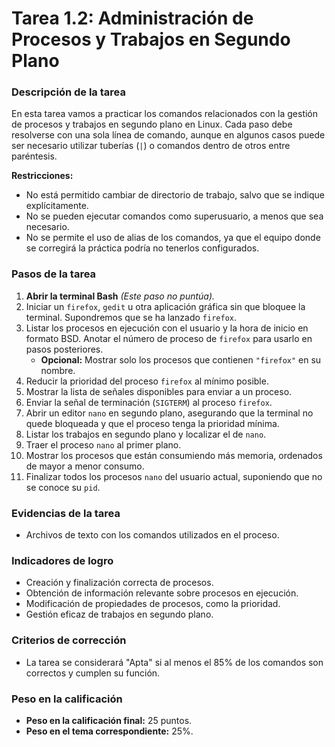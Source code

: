 # **Tarea 1.2: Administración de Procesos y Trabajos en Segundo Plano**

### **Descripción de la tarea**

En esta tarea vamos a practicar los comandos relacionados con la gestión de procesos y trabajos en segundo plano en Linux. Cada paso debe resolverse con una sola línea de comando, aunque en algunos casos puede ser necesario utilizar tuberías (`|`) o comandos dentro de otros entre paréntesis.  

**Restricciones:**  
- No está permitido cambiar de directorio de trabajo, salvo que se indique explícitamente.  
- No se pueden ejecutar comandos como superusuario, a menos que sea necesario.  
- No se permite el uso de alias de los comandos, ya que el equipo donde se corregirá la práctica podría no tenerlos configurados.  

### **Pasos de la tarea**

1. **Abrir la terminal Bash** *(Este paso no puntúa).*
2. Iniciar un `firefox`, `gedit` u otra aplicación gráfica sin que bloquee la terminal. Supondremos que se ha lanzado `firefox`.
3. Listar los procesos en ejecución con el usuario y la hora de inicio en formato BSD. Anotar el número de proceso de `firefox` para usarlo en pasos posteriores.  
   - **Opcional:** Mostrar solo los procesos que contienen `"firefox"` en su nombre.
4. Reducir la prioridad del proceso `firefox` al mínimo posible.
5. Mostrar la lista de señales disponibles para enviar a un proceso.
6. Enviar la señal de terminación (`SIGTERM`) al proceso `firefox`.
7. Abrir un editor `nano` en segundo plano, asegurando que la terminal no quede bloqueada y que el proceso tenga la prioridad mínima.
8. Listar los trabajos en segundo plano y localizar el de `nano`.
9. Traer el proceso `nano` al primer plano.
10. Mostrar los procesos que están consumiendo más memoria, ordenados de mayor a menor consumo.
11. Finalizar todos los procesos `nano` del usuario actual, suponiendo que no se conoce su `pid`.

### **Evidencias de la tarea**

- Archivos de texto con los comandos utilizados en el proceso.

### **Indicadores de logro**

- Creación y finalización correcta de procesos.
- Obtención de información relevante sobre procesos en ejecución.
- Modificación de propiedades de procesos, como la prioridad.
- Gestión eficaz de trabajos en segundo plano.

### **Criterios de corrección**

- La tarea se considerará "Apta" si al menos el 85% de los comandos son correctos y cumplen su función.

### **Peso en la calificación**

- **Peso en la calificación final:** 25 puntos.  
- **Peso en el tema correspondiente:** 25%.
